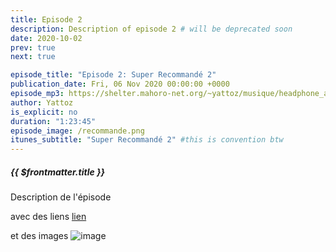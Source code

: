 ```yaml
---
title: Episode 2
description: Description of episode 2 # will be deprecated soon
date: 2020-10-02
prev: true
next: true

episode_title: "Episode 2: Super Recommandé 2"
publication_date: Fri, 06 Nov 2020 00:00:00 +0000
episode_mp3: https://shelter.mahoro-net.org/~yattoz/musique/headphone_actor.mp3
author: Yattoz
is_explicit: no
duration: "1:23:45"
episode_image: /recommande.png
itunes_subtitle: "Super Recommandé 2" #this is convention btw
---
```




##### {{ $frontmatter.title }}

Description de l'épisode 

avec des liens [lien](https://google.com)

et des images ![image](/recommande.png)

<ShikwasaPlayer 
  :episode_title="'Episode 2: Super Recommandé 2'" 
  :episode_img="'/recommande.png'" 
  :episode_mp3="'https://shelter.mahoro-net.org/~yattoz/musique/headphone_actor.mp3'" 
  :episode_author="'Yattoz'"
  :fixed="'fixed'"
  :theme="'dark'"
  :color="'#4FBD83'"
/>